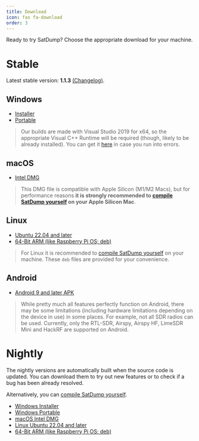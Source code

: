 ```yaml
---
title: Download
icon: fas fa-download
order: 3
---
```


Ready to try SatDump? Choose the appropriate download for your machine.

# Stable

Latest stable version: **1.1.3** [(Changelog)](/posts/1.1.3-release).

## Windows

* [Installer](https://github.com/SatDump/SatDump/releases/download/1.1.3/SatDump-Windows_x64_Installer.exe)
* [Portable](https://github.com/SatDump/SatDump/releases/download/1.1.3/SatDump-Windows_x64_Portable.zip)

> Our builds are made with Visual Studio 2019 for x64, so the appropriate Visual C++ Runtime will be required (though, likely to be already installed). You can get it [here](https://support.microsoft.com/en-us/topic/the-latest-supported-visual-c-downloads-2647da03-1eea-4433-9aff-95f26a218cc0) in case you run into errors.

## macOS

* [Intel DMG](https://github.com/SatDump/SatDump/releases/download/1.1.3/SatDump-macOS.dmg)

> This DMG file is compatible with Apple Silicon (M1/M2 Macs), but for performance reasons **it is strongly recommended to [compile SatDump yourself](https://github.com/SatDump/SatDump#macos) on your Apple Silicon Mac**.

## Linux

* [Ubuntu 22.04 and later](https://github.com/SatDump/SatDump/releases/download/1.1.3/satdump_1.1.3_amd64.deb)
* [64-Bit ARM (like Raspberry Pi OS; deb)](https://github.com/SatDump/SatDump/releases/download/1.1.3/satdump_1.1.3_arm64.deb)

> For Linux it is recommended to [compile SatDump yourself](https://github.com/SatDump/SatDump#linux) on your machine. These `deb` files are provided for your convenience.

## Android

* [Android 9 and later APK](https://github.com/SatDump/SatDump/releases/download/1.1.3/SatDump_Android_1.1.3.apk)

> While pretty much all features perfectly function on Android, there may be some limitations (including hardware limitations depending on the device in use) in some places. For example, not all SDR radios can be used. Currently, only the RTL-SDR, Airspy, Airspy HF, LimeSDR Mini and HackRF are supported on Android.

# Nightly

The nightly versions are automatically built when the source code is updated. You can download them to try out new features or to check if a bug has been already resolved.

Alternatively, you can [compile SatDump yourself](https://github.com/SatDump/SatDump#building--installing).

* [Windows Installer](https://github.com/SatDump/SatDump/releases/download/nightly/SatDump-Windows_x64_Installer.exe)
* [Windows Portable](https://github.com/SatDump/SatDump/releases/download/nightly/SatDump-Windows_x64_Portable.zip)
* [macOS Intel DMG](https://github.com/SatDump/SatDump/releases/download/nightly/SatDump-macOS.dmg)
* [Linux Ubuntu 22.04 and later](https://github.com/SatDump/SatDump/releases/download/nightly/satdump_ubuntu_latest_amd64.deb)
* [64-Bit ARM (like Raspberry Pi OS; deb)](https://github.com/SatDump/SatDump/releases/download/nightly/satdump_rpi64_latest_arm64.deb)
